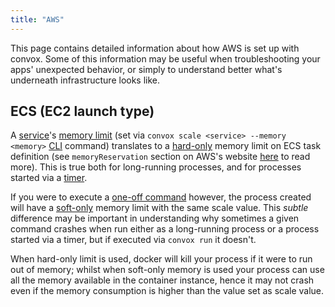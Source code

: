 ```yaml
---
title: "AWS"
---
```


This page contains detailed information about how AWS is set up with convox. Some of this information may be useful when troubleshooting your apps' unexpected behavior, or simply to understand better what's underneath infrastructure looks like.

## ECS (EC2 launch type)

A [service](https://docs.convox.com/application/services)'s [memory limit](https://docs.convox.com/deployment/scaling) (set via `convox scale <service> --memory <memory>` [CLI](https://docs.convox.com/reference/cli-commands) command) translates to a <u>hard-only</u> memory limit on ECS task definition (see `memoryReservation` section on AWS's website [here](https://docs.aws.amazon.com/AmazonECS/latest/developerguide/task_definition_parameters.html#container_definition_memory) to read more). This is true both for long-running processes, and for processes started via a [timer](https://docs.convox.com/application/timers).

If you were to execute a [one-off command](https://docs.convox.com/management/one-off-commands) however, the process created will have a <u>soft-only</u> memory limit with the same scale value. This _subtle_ difference may be important in understanding why sometimes a given command crashes when run either as a long-running process or a process started via a timer, but if executed via `convox run` it doesn't.

When hard-only limit is used, docker will kill your process if it were to run out of memory; whilst when soft-only memory is used your process can use all the memory available in the container instance, hence it may not crash even if the memory consumption is higher than the value set as scale value.
